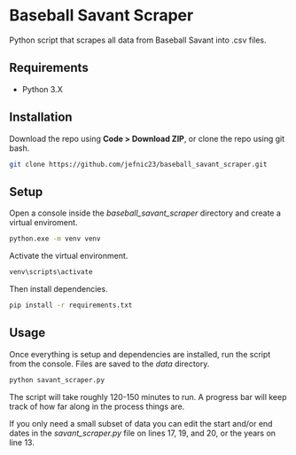 # Baseball Savant Scraper

Python script that scrapes all data from Baseball Savant into .csv files.

## Requirements

- Python 3.X

## Installation

Download the repo using **Code > Download ZIP**, or clone the repo using git bash.

```bash
git clone https://github.com/jefnic23/baseball_savant_scraper.git
```

## Setup

Open a console inside the *baseball_savant_scraper* directory and create a virtual enviroment. 

```bash
python.exe -m venv venv
```

Activate the virtual environment.

```bash
venv\scripts\activate
```

Then install dependencies.

```bash
pip install -r requirements.txt
```

## Usage

Once everything is setup and dependencies are installed, run the script from the console. Files are saved to the *data* directory.

```bash
python savant_scraper.py
```

The script will take roughly 120-150 minutes to run. A progress bar will keep track of how far along in the process things are.

If you only need a small subset of data you can edit the start and/or end dates
in the *savant_scraper.py* file on lines 17, 19, and 20, or the years on line 13.
